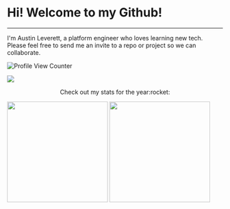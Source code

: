# Hi! Welcome to my Github!
---
I'm Austin Leverett, a platform engineer who loves learning new tech.<br> 
Please feel free to send me an invite to a repo or project so we can collaborate. 

![Profile View Counter](https://komarev.com/ghpvc/?username=miliaus)&nbsp;&nbsp;

<a href="https://www.linkedin.com/in/all09/"><img src="https://img.shields.io/badge/LinkedIn-0077B5?style=for-the-badge&logo=linkedin&logoColor=white"></a>


<p align="center">
Check out my stats for the year:rocket:

<img src="https://github-readme-stats.vercel.app/api?username=miliaus&show_icons=true" width="235" height="235"></a>
<img src="https://github-readme-stats.vercel.app/api/top-langs/?username=miliaus" height="235"></a>
</p>



